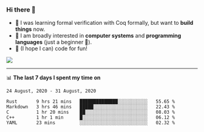 ### Hi there 👋

- 🤔 I was learning formal verification with Coq formally, but want to **build things** now.
- 😬 I am broadly interested in **computer systems** and **programming languages** (just a beginner 🥺).
- 🤩 (I hope I can) code for fun!

<img src="https://github-readme-stats.vercel.app/api?username=xxchan&show_icons=true&icon_color=0366d6&text_color=24292e&bg_color=ffffff&hide_title=true" />

---

📊 **The last 7 days I spent my time on** 

<!--START_SECTION:waka-->
```text
24 August, 2020 - 31 August, 2020

Rust       9 hrs 21 mins   ██████████████░░░░░░░░░░░   55.65 % 
Markdown   3 hrs 46 mins   █████░░░░░░░░░░░░░░░░░░░░   22.43 % 
C          1 hr 20 mins    ██░░░░░░░░░░░░░░░░░░░░░░░   08.03 % 
C++        1 hr 1 min      █░░░░░░░░░░░░░░░░░░░░░░░░   06.12 % 
YAML       23 mins         ░░░░░░░░░░░░░░░░░░░░░░░░░   02.32 %
```
<!--END_SECTION:waka-->

<!--
**xxchan/xxchan** is a ✨ _special_ ✨ repository because its `README.md` (this file) appears on your GitHub profile.

Here are some ideas to get you started:

- 🔭 I’m currently working on ...
- 🌱 I’m currently learning ...
- 👯 I’m looking to collaborate on ...
- 🤔 I’m looking for help with ...
- 💬 Ask me about ...
- 📫 How to reach me: ...
- 😄 Pronouns: ...
- ⚡ Fun fact: ...
-->
